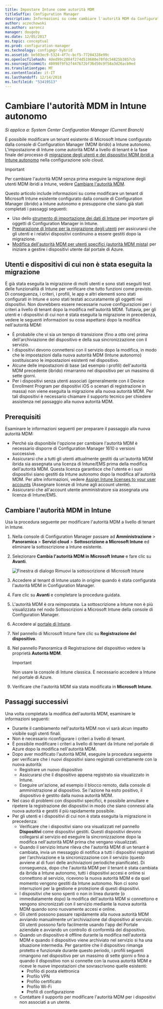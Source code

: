 ```yaml
---
title: Impostare Intune come autorità MDM
titleSuffix: Configuration Manager
description: Informazioni su come cambiare l'autorità MDM da Configuration Manager (ibrido) a Intune autonomo.
author: aczechowski
ms.author: aaroncz
manager: dougeby
ms.date: 12/05/2017
ms.topic: conceptual
ms.prod: configuration-manager
ms.technology: configmgr-hybrid
ms.assetid: be503ec9-5324-4f7c-bcf5-77204328e99c
ms.openlocfilehash: 4ded99c2084f274d519680e78fdc54825b3857cb
ms.sourcegitcommit: 48098f9fb2f447672bf36d50c9f58a3d26acb9ed
ms.translationtype: MT
ms.contentlocale: it-IT
ms.lasthandoff: 12/14/2018
ms.locfileid: "53419513"
---
```

# <a name="change-your-mdm-authority-to-intune-standalone"></a>Cambiare l'autorità MDM in Intune autonomo

*Si applica a: System Center Configuration Manager (Current Branch)*    

È possibile modificare un tenant esistente di Microsoft Intune configurato dalla console di Configuration Manager (MDM ibrido) a Intune autonomo. L'impostazione di Intune come autorità MDM a livello di tenant è la fase finale del processo di [migrazione degli utenti e dei dispositivi MDM ibridi a Intune autonomo](migrate-hybridmdm-to-intunesa.md) nella configurazione solo cloud.    

> [!Important]    
> Per cambiare l'autorità MDM senza prima eseguire la migrazione degli utenti MDM ibridi a Intune, vedere [Cambiare l'autorità MDM](change-mdm-authority.md).

Questo articolo include informazioni su come modificare un tenant di Microsoft Intune esistente configurato dalla console di Configuration Manager (ibrido) a Intune autonomo e presuppone che siano già stati completati i passaggi seguenti:
- Uso dello [strumento di importazione dei dati di Intune](migrate-import-data.md) per importare gli oggetti di Configuration Manager in Intune. 
- [Preparazione di Intune per la migrazione degli utenti](migrate-prepare-intune.md) per assicurarsi che gli utenti e i relativi dispositivi continuino a essere gestiti dopo la migrazione.
- [Modifica dell'autorità MDM per utenti specifici (autorità MDM mista)](migrate-mixed-authority.md) per iniziare a gestire i dispositivi utente dal portale di Azure.


## <a name="users-and-devices-that-have-not-been-migrated"></a>Utenti e dispositivi di cui non è stata eseguita la migrazione
È già stata eseguita la migrazione di molti utenti e sono stati eseguiti test delle funzionalità di Intune per verificare che tutto funzioni come previsto. Di conseguenza, i criteri, i profili, le app e altri elementi sono stati configurati in Intune e sono stati testati accuratamente gli oggetti nei dispositivi. Non dovrebbero essere necessarie nuove configurazioni per i criteri a livello di tenant dopo la modifica nell'autorità MDM. Tuttavia, per gli utenti e i dispositivi di cui non è stata eseguita la migrazione in precedenza, vedere le seguenti informazioni su cosa aspettarsi dopo la modifica nell'autorità MDM:    
- È probabile che vi sia un tempo di transizione (fino a otto ore) prima dell'archiviazione del dispositivo e della sua sincronizzazione con il servizio.
- I dispositivi devono connettersi con il servizio dopo la modifica, in modo che le impostazioni dalla nuova autorità MDM (Intune autonomo) sostituiscano le impostazioni esistenti nel dispositivo.
- Alcune delle impostazioni di base (ad esempio i profili) dell'autorità MDM precedente (ibrido) rimarranno nel dispositivo per un massimo di sette giorni. 
- Per i dispositivi senza utenti associati (generalmente con il Device Enrollment Program per dispositivi iOS o scenari di registrazione in massa) non viene eseguita la migrazione alla nuova autorità MDM. Per tali dispositivi è necessario chiamare il supporto tecnico per chiedere assistenza nel passaggio alla nuova autorità MDM.

## <a name="prerequisites"></a>Prerequisiti
Esaminare le informazioni seguenti per preparare il passaggio alla nuova autorità MDM:
- Perché sia disponibile l'opzione per cambiare l'autorità MDM è necessario disporre di Configuration Manager 1610 o versioni successive.
- Assicurarsi che a tutti gli utenti attualmente gestiti da un'autorità MDM ibrida sia assegnata una licenza di Intune/EMS prima della modifica dell'autorità MDM. Questa licenza garantisce che l'utente e i suoi dispositivi siano gestiti da Intune autonomo dopo la modifica all'autorità MDM. Per altre informazioni, vedere [Assign Intune licenses to your user accounts](https://docs.microsoft.com/intune/get-started/start-with-a-paid-subscription-to-microsoft-intune-step-4) (Assegnare licenze di Intune agli account utente).
- Assicurarsi che all'account utente amministratore sia assegnata una licenza di Intune/EMS.

## <a name="change-the-mdm-authority-to-intune"></a>Cambiare l'autorità MDM in Intune
Usa la procedura seguente per modificare l'autorità MDM a livello di tenant in Intune.

1. Nella console di Configuration Manager passare ad **Amministrazione** &gt; **Panoramica** &gt; **Servizi cloud** &gt; **Sottoscrizione a Microsoft Intune** ed eliminare la sottoscrizione a Intune esistente.
2. Selezionare **Cambia l'autorità MDM in Microsoft Intune** e fare clic su **Avanti**.

   ![Finestra di dialogo Rimuovi la sottoscrizione di Microsoft Intune](media/mdm-change-delete-subscription.png)
3. Accedere al tenant di Intune usato in origine quando è stata configurata l'autorità MDM in Configuration Manager.
4. Fare clic su **Avanti** e completare la procedura guidata.
5. L'autorità MDM è ora reimpostata. La sottoscrizione a Intune non è più visualizzata nel nodo Sottoscrizioni a Microsoft Intune della console di Configuration Manager.
6. Accedere al [portale di Intune](https://aka.ms/IntunePortal).
7. Nel pannello di Microsoft Intune fare clic su **Registrazione del dispositivo**.
8. Nel pannello Panoramica di Registrazione del dispositivo vedere la proprietà **Autorità MDM**.

   > [!Important]    
   > Non usare la console di Intune classica. È necessario accedere a Intune nel portale di Azure.
9. Verificare che l'autorità MDM sia stata modificata in **Microsoft Intune**. 

## <a name="next-steps"></a>Passaggi successivi
Una volta completata la modifica dell'autorità MDM, esaminare le informazioni seguenti:
- Durante il cambiamento nell'autorità MDM non vi sarà alcun impatto visibile sugli utenti finali. 
- Non è necessario riconfigurare i criteri a livello di tenant. 
- È possibile modificare i criteri a livello di tenant da Intune nel portale di Azure dopo la modifica nell'autorità MDM.
-  Dopo aver modificato l'autorità MDM, eseguire la procedura seguente per verificare che i nuovi dispositivi siano registrati correttamente con la nuova autorità:   
    - Registrare un nuovo dispositivo
    - Assicurarsi che il dispositivo appena registrato sia visualizzato in Intune.
    - Eseguire un'azione, ad esempio il blocco remoto, dalla console di amministrazione al dispositivo. Se l'azione ha esito positivo, il dispositivo è gestito dalla nuova autorità MDM.
- Nel caso di problemi con dispositivi specifici, è possibile annullare e ripetere la registrazione dei dispositivi in modo che siano connessi alla nuova autorità e gestiti il più rapidamente possibile.
- Per gli utenti e i dispositivi di cui non è stata eseguita la migrazione in precedenza:
    - Verificare che i dispositivi siano ora visualizzati nel pannello **Dispositivi** come dispositivi gestiti. Questi dispositivi devono collegarsi al servizio ed eseguire la sincronizzazione dopo la modifica nell'autorità MDM prima che vengano visualizzati. 
    - Quando il servizio Intune rileva che l'autorità MDM di un tenant è cambiata, invia un messaggio di notifica a tutti i dispositivi registrati per l'archiviazione e la sincronizzazione con il servizio (questo avviene al di fuori delle archiviazioni periodiche pianificate). Di conseguenza, dopo che l'autorità MDM per il tenant è stata cambiata da ibrida a Intune autonomo, tutti i dispositivi accesi e online si connettono al servizio, ricevono la nuova autorità MDM e da quel momento vengono gestiti da Intune autonomo. Non ci sono interruzioni per la gestione e protezione di questi dispositivi.
    - I dispositivi che sono spenti o non in linea durante (o immediatamente dopo) la modifica dell'autorità MDM si connettono e vengono sincronizzati con il servizio mediante la nuova autorità MDM quando sono nuovamente accesi e online.  
    - Gli utenti possono passare rapidamente alla nuova autorità MDM avviando manualmente un'archiviazione dal dispositivo al servizio. Gli utenti possono farlo facilmente usando l'app del Portale aziendale e avviando un controllo di conformità del dispositivo.
    - Quando un dispositivo è offline durante la modifica nell'autorità MDM e quando il dispositivo viene archiviato nel servizio si ha una situazione intermedia. Per garantire che il dispositivo rimanga protetto e funzionale durante questo periodo, i profili seguenti rimangono nel dispositivo per un massimo di sette giorni o fino a quando il dispositivo non si connette con la nuova autorità MDM e riceve le nuove impostazioni che sovrascrivono quelle esistenti:
        - Profilo di posta elettronica
        - Profilo VPN
        - Profilo certificato
        - Profilo Wi-Fi
        - Profili di configurazione
    - Contattare il supporto per modificare l'autorità MDM per i dispositivi non associati a un utente. 
